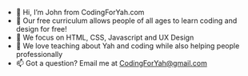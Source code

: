 - 👋 Hi, I’m John from CodingForYah.com
- 👀 Our free curriculum allows people of all ages to learn coding and design for free!
- 🌱 We focus on HTML, CSS, Javascript and UX Design
- 💞️ We love teaching about Yah and coding while also helping people professionally
- 📫 Got a question? Email me at CodingForYah@gmail.com

<!---
CodingForYah/CodingForYah is a ✨ special ✨ repository because its `README.md` (this file) appears on your GitHub profile.
You can click the Preview link to take a look at your changes.
--->
